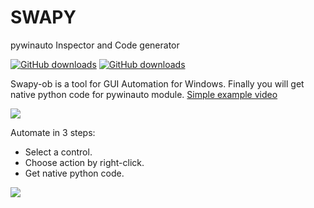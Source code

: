 # SWAPY
pywinauto Inspector and Code generator

[![GitHub downloads](https://img.shields.io/github/downloads/pywinauto/SWAPY/0.4.4/swapy32bit.exe.svg)](https://github.com/pywinauto/SWAPY/releases/download/0.4.4/swapy32bit.exe) [![GitHub downloads](https://img.shields.io/github/downloads/pywinauto/SWAPY/0.4.4/swapy64bit.exe.svg)](https://github.com/pywinauto/SWAPY/releases/download/0.4.4/swapy64bit.exe)

Swapy-ob is a tool for GUI Automation for Windows. Finally you will get native python code for pywinauto module. [Simple example video](https://youtu.be/xaMFHOq_Hls)

![](http://swapy.googlecode.com/files/swapy.JPG)

Automate in 3 steps:
* Select a control.
* Choose action by right-click.
* Get native python code. 

![](http://swapy.googlecode.com/files/steps.jpg)
